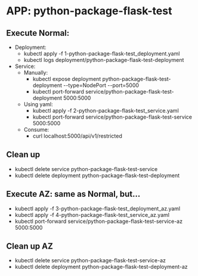 # APP: python-package-flask-test 

## Execute Normal:
- Deployment:
	- kubectl apply -f 1-python-package-flask-test_deployment.yaml
	- kubectl logs deployment/python-package-flask-test-deployment
- Service:
	- Manually:
		- kubectl expose deployment python-package-flask-test-deployment --type=NodePort --port=5000
	 	- kubectl port-forward service/python-package-flask-test-deployment 5000:5000
 	- Using yaml:
		- kubectl apply -f 2-python-package-flask-test_service.yaml
		- kubectl port-forward service/python-package-flask-test-service 5000:5000
	- Consume:
		- curl localhost:5000/api/v1/restricted

## Clean up
- kubectl delete service python-package-flask-test-service
- kubectl delete deployment python-package-flask-test-deployment

## Execute AZ: same as Normal, but...
- kubectl apply -f 3-python-package-flask-test_deployment_az.yaml
- kubectl apply -f 4-python-package-flask-test_service_az.yaml
- kubectl port-forward service/python-package-flask-test-service-az 5000:5000

## Clean up AZ
- kubectl delete service python-package-flask-test-service-az
- kubectl delete deployment python-package-flask-test-deployment-az
